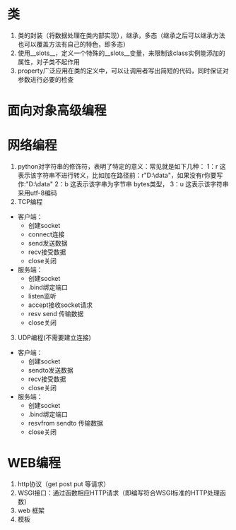 # 类
1. 类的封装（将数据处理在类内部实现），继承，多态（继承之后可以继承方法也可以覆盖方法有自己的特色，即多态）
2. 使用__slots__，定义一个特殊的__slots__变量，来限制该class实例能添加的属性，对子类不起作用
3. property广泛应用在类的定义中，可以让调用者写出简短的代码，同时保证对参数进行必要的检查

# 面向对象高级编程

# 网络编程
1. python对字符串的修饰符，表明了特定的意义：常见就是如下几种：
1：r 这表示该字符串不进行转义，比如加在路径前：r"D:\data"，如果没有r你要写作:"D:\\data"
2：b 这表示该字串为字节串 bytes类型，
3：u 这表示该字符串采用utf-8编码 
2. TCP编程
- 客户端：
    - 创建socket
    - connect连接
    - send发送数据
    - recv接受数据
    - close关闭
- 服务端：
    - 创建socket
    - .bind绑定端口
    - listen监听
    - accept接收socket请求
    - resv send 传输数据
    - close关闭
3. UDP编程(不需要建立连接)
- 客户端：
    - 创建socket
    - sendto发送数据
    - recv接受数据
    - close关闭
- 服务端：
    - 创建socket
    - .bind绑定端口
    - resvfrom sendto 传输数据
    - close关闭
# WEB编程
1. http协议（get post put 等请求）
2. WSGI接口：通过函数相应HTTP请求（即编写符合WSGI标准的HTTP处理函数）
3. web 框架
4. 模板 

